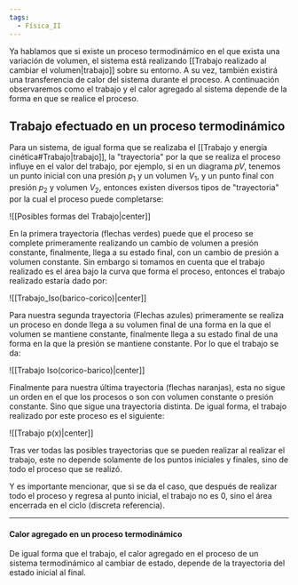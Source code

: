 ```yaml
---
tags:
  - Física_II
---
```

Ya hablamos que si existe un proceso termodinámico en el que exista una variación de volumen, el sistema está realizando [[Trabajo realizado al cambiar el volumen|trabajo]] sobre su entorno. A su vez, también existirá una transferencia de calor del sistema durante el proceso. A continuación observaremos como el trabajo y el calor agregado al sistema depende de la forma en que se realice el proceso.

## Trabajo efectuado en un proceso termodinámico

Para un sistema, de igual forma que se realizaba el [[Trabajo y energía cinética#Trabajo|trabajo]], la "trayectoria" por la que se realiza el proceso influye en el valor del trabajo, por ejemplo, si en un diagrama $pV$, tenemos un punto inicial con una presión $p_{1}$ y un volumen $V_{1}$, y un punto final con presión $p_{2}$ y volumen $V_{2}$, entonces existen diversos tipos de "trayectoria" por la cual el proceso puede completarse:

![[Posibles formas del Trabajo|center]]

En la primera trayectoria (flechas verdes) puede que el proceso se complete primeramente realizando un cambio de volumen a presión constante, finalmente, llega a su estado final, con un cambio de presión a volumen constante.
Sin embargo si tomamos en cuenta que el trabajo realizado es el área bajo la curva que forma el proceso, entonces el trabajo realizado estaría dado por:

![[Trabajo_Iso(barico-corico)|center]]

Para nuestra segunda trayectoria (Flechas azules) primeramente se realiza un proceso en donde llega a su volumen final de una forma en la que el volumen se mantiene constante, finalmente llega a su estado final de una forma en la que la presión se mantiene constante. Por lo que el trabajo se da:

![[Trabajo Iso(corico-barico)|center]]


Finalmente para nuestra última trayectoria (flechas naranjas), esta no sigue un orden en el que los procesos o son con volumen constante o presión constante. Sino que sigue una trayectoria distinta. De igual forma, el trabajo realizado por este proceso es el siguiente:

![[Trabajo p(x)|center]]

Tras ver todas las posibles trayectorias que se pueden realizar al realizar el trabajo, este no depende solamente de los puntos iniciales y finales, sino de todo el proceso que se realizó.

Y es importante mencionar, que si se da el caso, que después de realizar todo el proceso y regresa al punto inicial, el trabajo no es 0, sino el área encerrada en el ciclo (discreta referencia).

---
#### Calor agregado en un proceso termodinámico

De igual forma que el trabajo, el calor agregado en el proceso de un sistema termodinámico al cambiar de estado, depende de la trayectoria del estado inicial al final.
